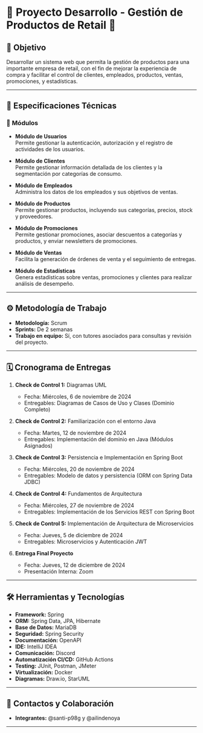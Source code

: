 # 🌟 **Proyecto Desarrollo - Gestión de Productos de Retail** 🌟

## 🚀 **Objetivo**
Desarrollar un sistema web que permita la gestión de productos para una importante empresa de retail, con el fin de mejorar la experiencia de compra y facilitar el control de clientes, empleados, productos, ventas, promociones, y estadísticas.

---

## 📝 **Especificaciones Técnicas**

### 📂 **Módulos**
- **Módulo de Usuarios**  
  Permite gestionar la autenticación, autorización y el registro de actividades de los usuarios.

- **Módulo de Clientes**  
  Permite gestionar información detallada de los clientes y la segmentación por categorías de consumo.

- **Módulo de Empleados**  
  Administra los datos de los empleados y sus objetivos de ventas.

- **Módulo de Productos**  
  Permite gestionar productos, incluyendo sus categorías, precios, stock y proveedores.

- **Módulo de Promociones**  
  Permite gestionar promociones, asociar descuentos a categorías y productos, y enviar newsletters de promociones.

- **Módulo de Ventas**  
  Facilita la generación de órdenes de venta y el seguimiento de entregas.

- **Módulo de Estadísticas**  
  Genera estadísticas sobre ventas, promociones y clientes para realizar análisis de desempeño.

---

## ⚙️ **Metodología de Trabajo**
- **Metodología:** Scrum
- **Sprints:** De 2 semanas
- **Trabajo en equipo:** Sí, con tutores asociados para consultas y revisión del proyecto.

---

## 🗓️ **Cronograma de Entregas**
1. **Check de Control 1:** Diagramas UML
    - Fecha: Miércoles, 6 de noviembre de 2024
    - Entregables: Diagramas de Casos de Uso y Clases (Dominio Completo)

2. **Check de Control 2:** Familiarización con el entorno Java
    - Fecha: Martes, 12 de noviembre de 2024
    - Entregables: Implementación del dominio en Java (Módulos Asignados)

3. **Check de Control 3:** Persistencia e Implementación en Spring Boot
    - Fecha: Miércoles, 20 de noviembre de 2024
    - Entregables: Modelo de datos y persistencia (ORM con Spring Data JDBC)

4. **Check de Control 4:** Fundamentos de Arquitectura
    - Fecha: Miércoles, 27 de noviembre de 2024
    - Entregables: Implementación de los Servicios REST con Spring Boot

5. **Check de Control 5:** Implementación de Arquitectura de Microservicios
    - Fecha: Jueves, 5 de diciembre de 2024
    - Entregables: Microservicios y Autenticación JWT

6. **Entrega Final Proyecto**
    - Fecha: Jueves, 12 de diciembre de 2024
    - Presentación Interna: Zoom

---

## 🛠️ **Herramientas y Tecnologías**

- **Framework:** Spring
- **ORM:** Spring Data, JPA, Hibernate
- **Base de Datos:** MariaDB
- **Seguridad:** Spring Security
- **Documentación:** OpenAPI
- **IDE:** IntelliJ IDEA
- **Comunicación:** Discord
- **Automatización CI/CD:** GitHub Actions
- **Testing:** JUnit, Postman, JMeter
- **Virtualización:** Docker
- **Diagramas:** Draw.io, StarUML

---

## 📧 **Contactos y Colaboración**

- **Integrantes:** @santi-p98g y @ailindenoya

---
